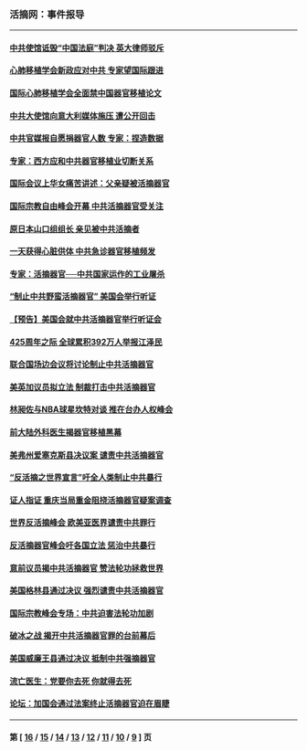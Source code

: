 ### 活摘网：事件报导
---
#### [中共使馆诋毁“中国法庭”判决 英大律师驳斥](../../pages/nf5877/n13833945.md?10090430) 
#### [心肺移植学会新政应对中共 专家望国际跟进](../../pages/nf5877/n13829043.md?10090430) 
#### [国际心肺移植学会全面禁中国器官移植论文](../../pages/nf5877/n13827785.md?10090430) 
#### [中共大使馆向意大利媒体施压 遭公开回击](../../pages/nf5877/n13826038.md?10090430) 
#### [中共官媒报自愿捐器官人数 专家：捏造数据](../../pages/nf5877/n13814130.md?10090430) 
#### [专家：西方应和中共器官移植业切断关系](../../pages/nf5877/n13772828.md?10090430) 
#### [国际会议上华女痛苦讲述：父亲疑被活摘器官](../../pages/nf5877/n13771583.md?10090430) 
#### [国际宗教自由峰会开幕 中共活摘器官受关注](../../pages/nf5877/n13769995.md?10090430) 
#### [原日本山口组组长 亲见被中共活摘者](../../pages/nf5877/n13767360.md?10090430) 
#### [一天获得心脏供体 中共急诊器官移植频发](../../pages/nf5877/n13764689.md?10090430) 
#### [专家：活摘器官──中共国家运作的工业屠杀](../../pages/nf5877/n13761178.md?10090430) 
#### [“制止中共野蛮活摘器官” 美国会举行听证](../../pages/nf5877/n13735831.md?10090430) 
#### [【预告】美国会就中共活摘器官举行听证会](../../pages/nf5877/n13732843.md?10090430) 
#### [425周年之际 全球累积392万人举报江泽民](../../pages/nf5877/n13719232.md?10090430) 
#### [联合国场边会议将讨论制止中共活摘器官](../../pages/nf5877/n13656361.md?10090430) 
#### [美英加议员拟立法 制裁打击中共活摘器官](../../pages/nf5877/n13430251.md?10090430) 
#### [林昶佐与NBA球星坎特对谈 推在台办人权峰会](../../pages/nf5877/n13414467.md?10090430) 
#### [前大陆外科医生揭器官移植黑幕](../../pages/nf5877/n13401416.md?10090430) 
#### [美弗州爱塞克斯县决议案 谴责中共活摘器官](../../pages/nf5877/n13320919.md?10090430) 
#### [“反活摘之世界宣言”吁全人类制止中共暴行](../../pages/nf5877/n13259730.md?10090430) 
#### [证人指证 重庆当局重金阻挠活摘器官疑案调查](../../pages/nf5877/n13259127.md?10090430) 
#### [世界反活摘峰会 欧美亚医界谴责中共罪行](../../pages/nf5877/n13253550.md?10090430) 
#### [反活摘器官峰会吁各国立法 惩治中共暴行](../../pages/nf5877/n13245052.md?10090430) 
#### [意前议员揭中共活摘器官 赞法轮功拯救世界](../../pages/nf5877/n13203445.md?10090430) 
#### [美国格林县通过决议 强烈谴责中共活摘器官](../../pages/nf5877/n13119367.md?10090430) 
#### [国际宗教峰会专场：中共迫害法轮功加剧](../../pages/nf5877/n13088279.md?10090430) 
#### [破冰之战 揭开中共活摘器官罪的台前幕后](../../pages/nf5877/n13082457.md?10090430) 
#### [美国威廉王县通过决议 抵制中共强摘器官](../../pages/nf5877/n13056521.md?10090430) 
#### [流亡医生：党要你去死 你就得去死](../../pages/nf5877/n13052835.md?10090430) 
#### [论坛：加国会通过法案终止活摘器官迫在眉睫](../../pages/nf5877/n13029839.md?10090430) 

---
#### 第 [ [16](./16.md?10090430) / [15](./15.md?10090430) / [14](./14.md?10090430) / [13](./13.md?10090430) / [12](./12.md?10090430) / [11](./11.md?10090430) / [10](./10.md?10090430) / [9](./9.md?10090430) ] 页
